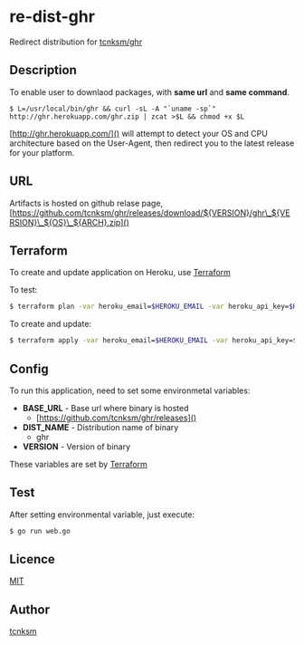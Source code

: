 re-dist-ghr
====

Redirect distribution for [tcnksm/ghr](https://github.com/tcnksm/ghr)

## Description

To enable user to downlaod packages, with **same url** and **same command**.

```
$ L=/usr/local/bin/ghr && curl -sL -A "`uname -sp`"  http://ghr.herokuapp.com/ghr.zip | zcat >$L && chmod +x $L
```

[http://ghr.herokuapp.com/]() will attempt to detect your OS and CPU architecture based on the User-Agent, then redirect you to the latest release for your platform.

## URL

Artifacts is hosted on github relase page, [https://github.com/tcnksm/ghr/releases/download/${VERSION}/ghr\_${VERSION}\_${OS}\_${ARCH}.zip]()


## Terraform

To create and update application on Heroku, use [Terraform](http://www.terraform.io/)

To test:

```bash
$ terraform plan -var heroku_email=$HEROKU_EMAIL -var heroku_api_key=$HEROKU_API_KEY
```

To create and update:

```bash
$ terraform apply -var heroku_email=$HEROKU_EMAIL -var heroku_api_key=$HEROKU_API_KEY
```

## Config

To run this application, need to set some environmetal variables:

- **BASE_URL** - Base url where binary is hosted
    - [https://github.com/tcnksm/ghr/releases]()
- **DIST_NAME** - Distribution name of binary
    - ghr
- **VERSION** - Version of binary

These variables are set by [Terraform](http://www.terraform.io/)

## Test

After setting environmental variable, just execute:

```bash
$ go run web.go
```

## Licence

[MIT](https://github.com/tcnksm/dist-ghr/blob/master/LICENCE)

## Author

[tcnksm](https://github.com/tcnksm)



